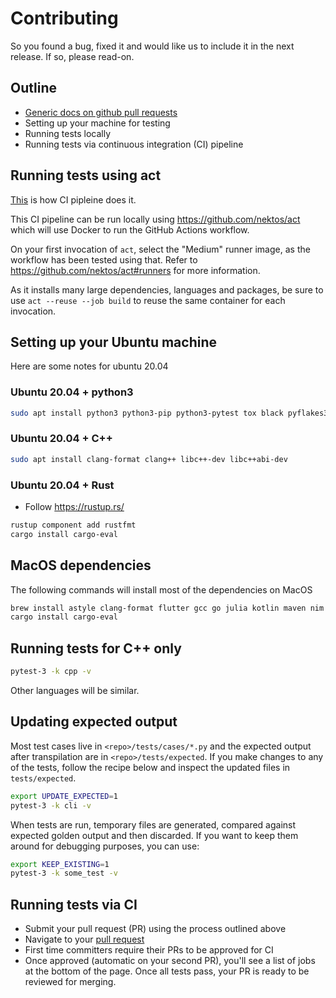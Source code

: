# Contributing

So you found a bug, fixed it and would like us to include it in the next release. If so, please
read-on.

## Outline

- [Generic docs on github pull requests](https://docs.github.com/en/github/collaborating-with-pull-requests/proposing-changes-to-your-work-with-pull-requests/about-pull-requests)
- Setting up your machine for testing
- Running tests locally
- Running tests via continuous integration (CI) pipeline

## Running tests using act

[This](https://github.com/adsharma/py2many/blob/main/.github/workflows/main.yml) is how CI pipleine does it.

This CI pipeline can be run locally using https://github.com/nektos/act which will use Docker
to run the GitHub Actions workflow.

On your first invocation of `act`, select the "Medium" runner image, as the workflow has been tested using that.
Refer to https://github.com/nektos/act#runners for more information.

As it installs many large dependencies, languages and packages, be sure to use `act --reuse --job build`
to reuse the same container for each invocation.

## Setting up your Ubuntu machine

Here are some notes for ubuntu 20.04

### Ubuntu 20.04 + python3

```bash
sudo apt install python3 python3-pip python3-pytest tox black pyflakes3
```

### Ubuntu 20.04 + C++

```bash
sudo apt install clang-format clang++ libc++-dev libc++abi-dev
```

### Ubuntu 20.04 + Rust

- Follow https://rustup.rs/

```bash
rustup component add rustfmt
cargo install cargo-eval
```

## MacOS dependencies

The following commands will install most of the dependencies on MacOS

```bash
brew install astyle clang-format flutter gcc go julia kotlin maven nim rust vlang z3
cargo install cargo-eval
```

## Running tests for C++ only

```bash
pytest-3 -k cpp -v
```

Other languages will be similar.

## Updating expected output

Most test cases live in `<repo>/tests/cases/*.py` and the expected output after
transpilation are in `<repo>/tests/expected`. If you make changes to any of the
tests, follow the recipe below and inspect the updated files in `tests/expected`.

```bash
export UPDATE_EXPECTED=1
pytest-3 -k cli -v
```

When tests are run, temporary files are generated, compared against expected
golden output and then discarded. If you want to keep them around for debugging
purposes, you can use:

```bash
export KEEP_EXISTING=1
pytest-3 -k some_test -v
```

## Running tests via CI

- Submit your pull request (PR) using the process outlined above
- Navigate to your [pull request](https://github.com/adsharma/py2many/pulls)
- First time committers require their PRs to be approved for CI
- Once approved (automatic on your second PR), you'll see a list of jobs at the
  bottom of the page. Once all tests pass, your PR is ready to be reviewed for
  merging.
